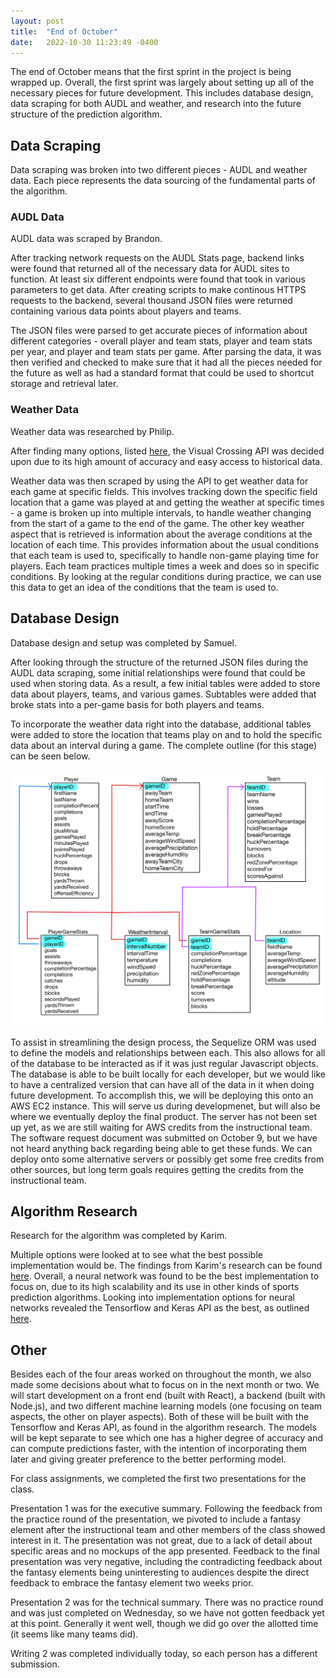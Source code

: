 ```yaml
---
layout: post
title:  "End of October"
date:   2022-10-30 11:23:49 -0400
---
```


The end of October means that the first sprint in the project is being wrapped up. Overall, the first sprint was largely about setting up all of the necessary pieces for future development. This includes database design, data scraping for both AUDL and weather, and research into the future structure of the prediction algorithm.

## Data Scraping

Data scraping was broken into two different pieces - AUDL and weather data. Each piece represents the data sourcing of the fundamental parts of the algorithm.

### AUDL Data

AUDL data was scraped by Brandon. 

After tracking network requests on the AUDL Stats page, backend links were found that returned all of the necessary data for AUDL sites to function. At least six different endpoints were found that took in various parameters to get data. After creating scripts to make continous HTTPS requests to the backend, several thousand JSON files were returned containing various data points about players and teams. 

The JSON files were parsed to get accurate pieces of information about different categories - overall player and team stats, player and team stats per year, and player and team stats per game. After parsing the data, it was then verified and checked to make sure that it had all the pieces needed for the future as well as had a standard format that could be used to shortcut storage and retrieval later.

### Weather Data

Weather data was researched by Philip. 

After finding many options, listed <a href = "/docs/assets/Weather_API_Research.pdf" target = "_blank">here</a>, the Visual Crossing API was decided upon due to its high amount of accuracy and easy access to historical data. 

Weather data was then scraped by using the API to get weather data for each game at specific fields. This involves tracking down the specific field location that a game was played at and getting the weather at specific times - a game is broken up into multiple intervals, to handle weather changing from the start of a game to the end of the game. The other key weather aspect that is retrieved is information about the average conditions at the location of each time. This provides information about the usual conditions that each team is used to, specifically to handle non-game playing time for players. Each team practices multiple times a week and does so in specific conditions. By looking at the regular conditions during practice, we can use this data to get an idea of the conditions that the team is used to.

## Database Design

Database design and setup was completed by Samuel. 

After looking through the structure of the returned JSON files during the AUDL data scraping, some initial relationships were found that could be used when storing data. As a result, a few initial tables were added to store data about players, teams, and various games. Subtables were added that broke stats into a per-game basis for both players and teams.

To incorporate the weather data right into the database, additional tables were added to store the location that teams play on and to hold the specific data about an interval during a game. The complete outline (for this stage) can be seen below.

![Preliminary Database Design](/docs/assets/db_diagram.png)

To assist in streamlining the design process, the Sequelize ORM was used to define the models and relationships between each. This also allows for all of the database to be interacted as if it was just regular Javascript objects. The database is able to be built locally for each developer, but we would like to have a centralized version that can have all of the data in it when doing future development. To accomplish this, we will be deploying this onto an AWS EC2 instance. This will serve us during developmenet, but will also be where we eventually deploy the final product. The server has not been set up yet, as we are still waiting for AWS credits from the instructional team. The software request document was submitted on October 9, but we have not heard anything back regarding being able to get these funds. We can deploy onto some alternative servers or possibly get some free credits from other sources, but long term goals requires getting the credits from the instructional team.

## Algorithm Research

Research for the algorithm was completed by Karim.

Multiple options were looked at to see what the best possible implementation would be. The findings from Karim's research can be found <a href = "/docs/assets/Potential_Machine_Learning_Algorithms.pdf" target = "_blank">here</a>. Overall, a neural network was found to be the best implementation to focus on, due to its high scalability and its use in other kinds of sports prediction algorithms. Looking into implementation options for neural networks revealed the Tensorflow and Keras API as the best, as outlined <a href = "/docs/assets/Neural_Network_Implementation_Research.pdf" target = "_blank">here</a>.

## Other

Besides each of the four areas worked on throughout the month, we also made some decisions about what to focus on in the next month or two. We will start development on a front end (built with React), a backend (built with Node.js), and two different machine learning models (one focusing on team aspects, the other on player aspects). Both of these will be built with the Tensorflow and Keras API, as found in the algorithm research. The models will be kept separate to see which one has a higher degree of accuracy and can compute predictions faster, with the intention of incorporating them later and giving greater preference to the better performing model.

For class assignments, we completed the first two presentations for the class. 

Presentation 1 was for the executive summary. Following the feedback from the practice round of the presentation, we pivoted to include a fantasy element after the instructional team and other members of the class showed interest in it. The presentation was not great, due to a lack of detail about specific areas and no mockups of the app presented. Feedback to the final presentation was very negative, including the contradicting feedback about the fantasy elements being uninteresting to audiences despite the direct feedback to embrace the fantasy element two weeks prior. 

Presentation 2 was for the technical summary. There was no practice round and was just completed on Wednesday, so we have not gotten feedback yet at this point. Generally it went well, though we did go over the allotted time (it seems like many teams did). 

Writing 2 was completed individually today, so each person has a different submission.
